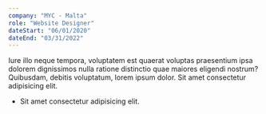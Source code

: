 ```yaml
---
company: "MYC - Malta"
role: "Website Designer"
dateStart: "06/01/2020"
dateEnd: "03/31/2022"
---
```


Iure illo neque tempora, voluptatem est quaerat voluptas praesentium ipsa dolorem dignissimos nulla ratione distinctio quae maiores eligendi nostrum? Quibusdam, debitis voluptatum, lorem ipsum dolor. Sit amet consectetur adipisicing elit.

- Sit amet consectetur adipisicing elit.

